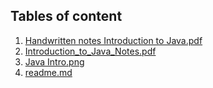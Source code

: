 ## Tables of content
1. [Handwritten notes Introduction to Java.pdf](./Handwritten%20notes%20Introduction%20to%20Java.pdf)
1. [Introduction_to_Java_Notes.pdf](./Introduction_to_Java_Notes.pdf)
1. [Java Intro.png](./Java%20Intro.png)
1. [readme.md](./readme.md)
